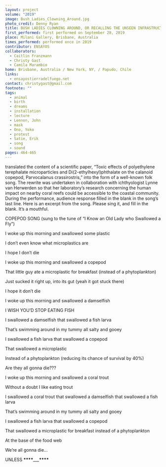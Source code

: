 ```yaml
---
layout: project
volume: "2019"
image: Bush_Ladies_Clowning_Around.jpg
photo_credit: Denny Ryan
title: BUSH LADIES CLOWNING AROUND, OR RECALLING THE UNSEEN INFRASTRUCTURES OF WATER
first_performed: first performed on September 28, 2019
place: Milani Gallery, Brisbane, Australia
times_performed: performed once in 2019
contributor: ENSAYOS
collaborators:
  - Caitlin Franzmann
  - Christy Gast
  - Camila Marambio
home: Brisbane, Australia / New York, NY, / Papudo, Chile
links:
  - ensayostierradelfuego.net
contact: christygast@gmail.com
footnote: ""
tags:
  - animal
  - birth
  - dreams
  - installation
  - lecture
  - Lennon, John
  - mask
  - Ono, Yoko
  - protest
  - Satie, Erik
  - song
  - sound
pages: 464-465
---
```


translated the content of a scientific paper, “Toxic effects of polyethylene terephalate microparticles and Di(2-ethylhexyl)phthalate on the calanoid copepod, Parvocalanus crassirostris,” into the form of a well-known folk song. The rewrite was undertaken in collaboration with ichthyologist Lynne van Herwerden so that her laboratory’s research concerning the human impact on nearby coral reefs could be accessible to the coastal community. During the performance, audience response filled in the blank in the song’s last line. Here is an excerpt from the song. Please sing it, and fill in the blank. It’s a mouthful.

COPEPOD SONG (sung to the tune of “I Know an Old Lady who Swallowed a Fly”)

I woke up this morning and swallowed some plastic

I don’t even know what microplastics are

I hope I don’t die

I woke up this morning and swallowed a copepod

That little guy ate a microplastic for breakfast (instead of a phytoplankton)

Just sucked it right up, into its gut (yeah it got stuck there)

I hope it don’t die

I woke up this morning and swallowed a damselfish

I WISH YOU’D STOP EATING FISH

I swallowed a damselfish that swallowed a fish larva

That’s swimming around in my tummy all salty and gooey

I swallowed a fish larva that swallowed a copepod

That swallowed a microplastic

Instead of a phytoplankton (reducing its chance of survival by 40%)

Are they all gonna die???

I woke up this morning and swallowed a coral trout

Without a doubt I like eating trout

I swallowed a coral trout that swallowed a damselfish that swallowed a fish larva

That’s swimming around in my tummy all salty and gooey

I swallowed a fish larva that swallowed a copepod

That swallowed a microplastic for breakfast instead of a phytoplankton

At the base of the food web

We’re all gonna die…

UNLESS **\*\*\*\***\_\_\_**\*\*\*\***
